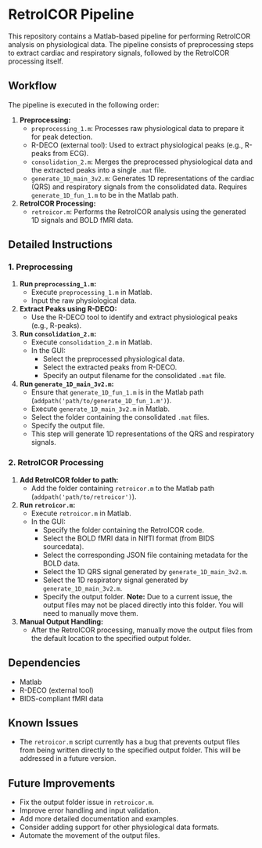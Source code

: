 # RetroICOR Pipeline

This repository contains a Matlab-based pipeline for performing RetroICOR analysis on physiological data. The pipeline consists of preprocessing steps to extract cardiac and respiratory signals, followed by the RetroICOR processing itself.

## Workflow

The pipeline is executed in the following order:

1.  **Preprocessing:**
    * `preprocessing_1.m`: Processes raw physiological data to prepare it for peak detection.
    * R-DECO (external tool): Used to extract physiological peaks (e.g., R-peaks from ECG).
    * `consolidation_2.m`: Merges the preprocessed physiological data and the extracted peaks into a single `.mat` file.
    * `generate_1D_main_3v2.m`: Generates 1D representations of the cardiac (QRS) and respiratory signals from the consolidated data. Requires `generate_1D_fun_1.m` to be in the Matlab path.
2.  **RetroICOR Processing:**
    * `retroicor.m`: Performs the RetroICOR analysis using the generated 1D signals and BOLD fMRI data.

## Detailed Instructions

### 1. Preprocessing

1.  **Run `preprocessing_1.m`:**
    * Execute `preprocessing_1.m` in Matlab.
    * Input the raw physiological data.
2.  **Extract Peaks using R-DECO:**
    * Use the R-DECO tool to identify and extract physiological peaks (e.g., R-peaks).
3.  **Run `consolidation_2.m`:**
    * Execute `consolidation_2.m` in Matlab.
    * In the GUI:
        * Select the preprocessed physiological data.
        * Select the extracted peaks from R-DECO.
        * Specify an output filename for the consolidated `.mat` file.
4.  **Run `generate_1D_main_3v2.m`:**
    * Ensure that `generate_1D_fun_1.m` is in the Matlab path (`addpath('path/to/generate_1D_fun_1.m')`).
    * Execute `generate_1D_main_3v2.m` in Matlab.
    * Select the folder containing the consolidated `.mat` files.
    * Specify the output file.
    * This step will generate 1D representations of the QRS and respiratory signals.

### 2. RetroICOR Processing

1.  **Add RetroICOR folder to path:**
    * Add the folder containing `retroicor.m` to the Matlab path (`addpath('path/to/retroicor')`).
2.  **Run `retroicor.m`:**
    * Execute `retroicor.m` in Matlab.
    * In the GUI:
        * Specify the folder containing the RetroICOR code.
        * Select the BOLD fMRI data in NIfTI format (from BIDS sourcedata).
        * Select the corresponding JSON file containing metadata for the BOLD data.
        * Select the 1D QRS signal generated by `generate_1D_main_3v2.m`.
        * Select the 1D respiratory signal generated by `generate_1D_main_3v2.m`.
        * Specify the output folder. **Note:** Due to a current issue, the output files may not be placed directly into this folder. You will need to manually move them.
3.  **Manual Output Handling:**
    * After the RetroICOR processing, manually move the output files from the default location to the specified output folder.

## Dependencies

* Matlab
* R-DECO (external tool)
* BIDS-compliant fMRI data

## Known Issues

* The `retroicor.m` script currently has a bug that prevents output files from being written directly to the specified output folder. This will be addressed in a future version.

## Future Improvements

* Fix the output folder issue in `retroicor.m`.
* Improve error handling and input validation.
* Add more detailed documentation and examples.
* Consider adding support for other physiological data formats.
* Automate the movement of the output files.
